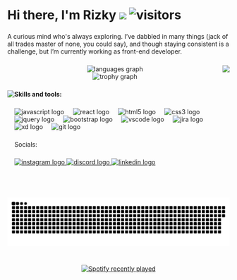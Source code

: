 # Hi there, I'm Rizky <img src="https://media.giphy.com/media/hvRJCLFzcasrR4ia7z/giphy.gif" width="25px"> ![visitors](https://visitor-badge.laobi.icu/badge?page_id=mrzkyhsn8)

###

<p align="left">A curious mind who's always exploring. I’ve dabbled in many things (jack of all trades master of none, you could say), and though staying consistent is a challenge, but I’m currently working as front-end developer.</p>

###

<img align="right" height="300" src="https://media2.giphy.com/media/v1.Y2lkPTc5MGI3NjExN2lkMXo3MzY1d3ppd3VycXg2bHJvZndrZnhxOHIxNTljOXk4YzByNiZlcD12MV9pbnRlcm5hbF9naWZfYnlfaWQmY3Q9Zw/G0Odfjd78JTpu/giphy.gif"  />

###

<div align="center">
  <img src="https://github-readme-stats.vercel.app/api/top-langs?username=mrzkyhsn8&locale=en&hide_title=false&layout=compact&card_width=320&langs_count=5&theme=dracula&hide_border=true" height="150" alt="languages graph" /> <br>
  <img src="https://github-profile-trophy.vercel.app?username=mrzkyhsn8&theme=dracula&column=4&no-frame=true&no-bg=true" height="150" alt="trophy graph"  />
</div>

###

<img align="left" height="170" src="https://media4.giphy.com/media/v1.Y2lkPTc5MGI3NjExeXhmMXI1NjJzYTZvZGptZzJocTE4N2hhMTk0eXR1aTJxMmo2ZjFsZyZlcD12MV9pbnRlcm5hbF9naWZfYnlfaWQmY3Q9Zw/iSKzJxYbX1Crm/giphy.gif"  />

###

<h4 align="left">Skills and tools:</h4>

###

<div align="left">
  <img src="https://cdn.jsdelivr.net/gh/devicons/devicon/icons/javascript/javascript-original.svg" height="30" alt="javascript logo"  />
  <img width="12" />
  <img src="https://cdn.jsdelivr.net/gh/devicons/devicon/icons/react/react-original.svg" height="30" alt="react logo"  />
  <img width="12" />
  <img src="https://cdn.jsdelivr.net/gh/devicons/devicon/icons/html5/html5-original.svg" height="30" alt="html5 logo"  />
  <img width="12" />
  <img src="https://cdn.jsdelivr.net/gh/devicons/devicon/icons/css3/css3-original.svg" height="30" alt="css3 logo"  />
  <img width="12" />
  <img src="https://cdn.jsdelivr.net/gh/devicons/devicon/icons/jquery/jquery-original.svg" height="30" alt="jquery logo"  />
  <img width="12" />
  <img src="https://cdn.jsdelivr.net/gh/devicons/devicon/icons/bootstrap/bootstrap-original.svg" height="30" alt="bootstrap logo"  />
  <img width="12" />
  <img src="https://cdn.jsdelivr.net/gh/devicons/devicon/icons/vscode/vscode-original.svg" height="30" alt="vscode logo"  />
  <img width="12" />
  <img src="https://cdn.jsdelivr.net/gh/devicons/devicon/icons/jira/jira-original.svg" height="30" alt="jira logo"  />
  <img width="12" />
  <img src="https://cdn.jsdelivr.net/gh/devicons/devicon/icons/xd/xd-plain.svg" height="30" alt="xd logo"  />
  <img width="12" />
  <img src="https://cdn.jsdelivr.net/gh/devicons/devicon/icons/git/git-original.svg" height="30" alt="git logo"  />
</div>

###

<p align="left">Socials:</p>

###

<div align="left">
  <a href="https://www.instagram.com/mrizkyhusain" target="_blank">
    <img src="https://img.shields.io/static/v1?message=Instagram&logo=instagram&label=&color=E4405F&logoColor=white&labelColor=&style=for-the-badge" height="32" alt="instagram logo"  />
  </a>
  <a href="https://discord.com/users/kymoorz" target="_blank">
    <img src="https://img.shields.io/static/v1?message=Discord&logo=discord&label=&color=7289DA&logoColor=white&labelColor=&style=for-the-badge" height="32" alt="discord logo"  />
  </a>
  <a href="https://www.linkedin.com/in/muh-rizky-husain" target="_blank">
    <img src="https://img.shields.io/static/v1?message=LinkedIn&logo=linkedin&label=&color=0077B5&logoColor=white&labelColor=&style=for-the-badge" height="32" alt="linkedin logo"  />
  </a>
</div>

###

<br clear="both">

<img src="https://raw.githubusercontent.com/mrzkyhsn8/mrzkyhsn8/output/snake.svg" alt="Snake animation" />

###

<br clear="both">

<div align="center">
  <a href="https://open.spotify.com/user/a1ah3fwy2hc6sx1mrzu8yh99x">
    <img src="https://spotify-recently-played-readme.vercel.app/api?user=a1ah3fwy2hc6sx1mrzu8yh99x&count=1&unique=false" alt="Spotify recently played"  />
  </a>
</div>

###